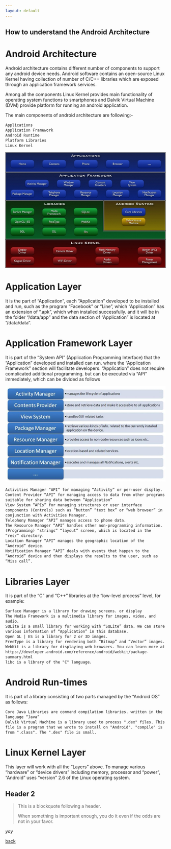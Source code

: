 ```yaml
---
layout: default
---
```


## How to understand the Android Architecture


# Android Architecture

Android architecture contains different number of components to support any android device needs. Android software contains an open-source Linux Kernel having collection of number of C/C++ libraries which are exposed through an application framework services.

Among all the components Linux Kernel provides main functionality of operating system functions to smartphones and Dalvik Virtual Machine (DVM) provide platform for running an android application.

The main components of android architecture are following:-

    Applications
    Application Framework
    Android Runtime
    Platform Libraries
    Linux Kernel

![Image 1:](https://raw.githubusercontent.com/hackersden09/My_Blog/main/Android-system-architecture.jpg)

# Application Layer

It is the part of “Application”, each “Application” developed to be installed and run, such as the program “Facebook” or “Line”, which “Application” has an extension of “.apk”, which when installed successfully. and it will be in the folder “/data/app” and the data section of “Application” is located at “/data/data”.

# Application Framework Layer

It is part of the “System API” (Application Programming Interface) that the “Application” developed and installed can run. where the “Application Framework” section will facilitate developers. “Application” does not require complicated additional programming. but can be executed via “API” immediately, which can be divided as follows

![Image 2:](https://raw.githubusercontent.com/hackersden09/My_Blog/main/Android-system-architecture2.jpg)


    Activities Manager “API” for managing “Activity” or per-user display.
    Content Provider “API” for managing access to data from other programs suitable for sharing data between “Application”
    View System “APIs” for managing structures or user interface components (Controls) such as “button” “text box” or “web browser” in conjunction with Activities Manager.
    Telephony Manager “API” manages access to phone data.
    The Resource Manager “API” handles other non-programming information. (Programming) “strings” “layout” screen, which is located in the “res/” directory.
    Location Manager “API” manages the geographic location of the “Android” device.
    Notification Manager “API” deals with events that happen to the “Android” device and then displays the results to the user, such as “Miss call”.

# Libraries Layer
It is part of the “C” and “C++” libraries at the “low-level process” level, for example: 

    Surface Manager is a library for drawing screens. or display
    The Media Framework is a multimedia library for images, video, and audio.
    SQLite is a small library for working with “SQLite” data. We can store various information of “Application” in this database.
    Open GL | ES is a library for 2 or 3D images.
    FreeType is a library for rendering both “Bitmap” and “Vector” images.
    WebKit is a library for displaying web browsers. You can learn more at https://developer.android.com/reference/android/webkit/package-summary.html
    libc is a library of the "C" language.

# Android Run-times

It is part of a library consisting of two parts managed by the “Android OS” as follows:

    Core Java Libraries are command compilation libraries. written in the language “Java”
    Dalvik Virtual Machine is a library used to process ".dex" files. This file is a program that we wrote to install on "Android". "compile" is from ".class". The ".dex" file is small.


# Linux Kernel Layer

This layer will work with all the “Layers” above. To manage various “hardware” or “device drivers” including memory, processor and “power”, “Android” uses “version” 2.6 of the Linux operating system.

## Header 2

> This is a blockquote following a header.
>
> When something is important enough, you do it even if the odds are not in your favor.


_yay_

[back](./)
